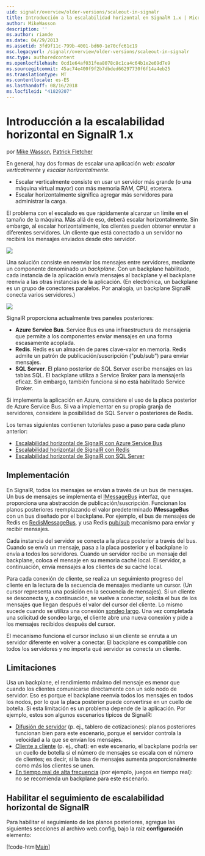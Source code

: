 ```yaml
---
uid: signalr/overview/older-versions/scaleout-in-signalr
title: Introducción a la escalabilidad horizontal en SignalR 1.x | Microsoft Docs
author: MikeWasson
description: ''
ms.author: riande
ms.date: 04/29/2013
ms.assetid: 3fd9f11c-799b-4001-bd60-1e70cfc61c19
msc.legacyurl: /signalr/overview/older-versions/scaleout-in-signalr
msc.type: authoredcontent
ms.openlocfilehash: 0cd1e64af031fea8078c8c1ca4c64b1e2e69d7e9
ms.sourcegitcommit: 45ac74e400f9f2b7dbded66297730f6f14a4eb25
ms.translationtype: MT
ms.contentlocale: es-ES
ms.lasthandoff: 08/16/2018
ms.locfileid: "41829207"
---
```

<a name="introduction-to-scaleout-in-signalr-1x"></a>Introducción a la escalabilidad horizontal en SignalR 1.x
====================
por [Mike Wasson](https://github.com/MikeWasson), [Patrick Fletcher](https://github.com/pfletcher)

En general, hay dos formas de escalar una aplicación web: *escalar verticalmente* y *escalar horizontalmente*.

- Escalar verticalmente consiste en usar un servidor más grande (o una máquina virtual mayor) con más memoria RAM, CPU, etcetera.
- Escalar horizontalmente significa agregar más servidores para administrar la carga.

El problema con el escalado es que rápidamente alcanzar un límite en el tamaño de la máquina. Más allá de eso, deberá escalar horizontalmente. Sin embargo, al escalar horizontalmente, los clientes pueden obtener enrutar a diferentes servidores. Un cliente que está conectado a un servidor no recibirá los mensajes enviados desde otro servidor.

![](scaleout-in-signalr/_static/image1.png)

Una solución consiste en reenviar los mensajes entre servidores, mediante un componente denominado un *backplane*. Con un backplane habilitado, cada instancia de la aplicación envía mensajes al backplane y el backplane reenvía a las otras instancias de la aplicación. (En electrónica, un backplane es un grupo de conectores paralelos. Por analogía, un backplane SignalR conecta varios servidores.)

![](scaleout-in-signalr/_static/image2.png)

SignalR proporciona actualmente tres paneles posteriores:

- **Azure Service Bus**. Service Bus es una infraestructura de mensajería que permite a los componentes enviar mensajes en una forma escasamente acoplada.
- **Redis**. Redis es un almacén de pares clave-valor en memoria. Redis admite un patrón de publicación/suscripción ("pub/sub") para enviar mensajes.
- **SQL Server**. El plano posterior de SQL Server escribe mensajes en las tablas SQL. El backplane utiliza a Service Broker para la mensajería eficaz. Sin embargo, también funciona si no está habilitado Service Broker.

Si implementa la aplicación en Azure, considere el uso de la placa posterior de Azure Service Bus. Si va a implementar en su propia granja de servidores, considere la posibilidad de SQL Server o posteriores de Redis.

Los temas siguientes contienen tutoriales paso a paso para cada plano anterior:

- [Escalabilidad horizontal de SignalR con Azure Service Bus](scaleout-with-windows-azure-service-bus.md)
- [Escalabilidad horizontal de SignalR con Redis](scaleout-with-redis.md)
- [Escalabilidad horizontal de SignalR con SQL Server](scaleout-with-sql-server.md)

## <a name="implementation"></a>Implementación

En SignalR, todos los mensajes se envían a través de un bus de mensajes. Un bus de mensajes se implementa el [IMessageBus](https://msdn.microsoft.com/library/microsoft.aspnet.signalr.messaging.imessagebus(v=vs.100).aspx) interfaz, que proporciona una abstracción de publicación/suscripción. Funcionan los planos posteriores reemplazando el valor predeterminado **IMessageBus** con un bus diseñado por el backplane. Por ejemplo, el bus de mensajes de Redis es [RedisMessageBus](https://msdn.microsoft.com/library/microsoft.aspnet.signalr.redis.redismessagebus(v=vs.100).aspx), y usa Redis [pub/sub](http://redis.io/topics/pubsub) mecanismo para enviar y recibir mensajes.

Cada instancia del servidor se conecta a la placa posterior a través del bus. Cuando se envía un mensaje, pasa a la placa posterior y el backplane lo envía a todos los servidores. Cuando un servidor recibe un mensaje del backplane, coloca el mensaje en su memoria caché local. El servidor, a continuación, envía mensajes a los clientes de su caché local.

Para cada conexión de cliente, se realiza un seguimiento progreso del cliente en la lectura de la secuencia de mensajes mediante un cursor. (Un cursor representa una posición en la secuencia de mensajes). Si un cliente se desconecta y, a continuación, se vuelve a conectar, solicita el bus de los mensajes que llegan después el valor del cursor del cliente. Lo mismo sucede cuando se utiliza una conexión [sondeo largo](../getting-started/introduction-to-signalr.md#transports). Una vez completada una solicitud de sondeo largo, el cliente abre una nueva conexión y pide a los mensajes recibidos después del cursor.

El mecanismo funciona el cursor incluso si un cliente se enruta a un servidor diferente en volver a conectar. El backplane es compatible con todos los servidores y no importa qué servidor se conecta un cliente.

## <a name="limitations"></a>Limitaciones

Usa un backplane, el rendimiento máximo del mensaje es menor que cuando los clientes comunicarse directamente con un solo nodo de servidor. Eso es porque el backplane reenvía todos los mensajes en todos los nodos, por lo que la placa posterior puede convertirse en un cuello de botella. Si esta limitación es un problema depende de la aplicación. Por ejemplo, estos son algunos escenarios típicos de SignalR:

- [Difusión de servidor](tutorial-server-broadcast-with-aspnet-signalr.md) (p. ej., tablero de cotizaciones): planos posteriores funcionan bien para este escenario, porque el servidor controla la velocidad a la que se envían los mensajes.
- [Cliente a cliente](tutorial-getting-started-with-signalr.md) (p. ej., chat): en este escenario, el backplane podría ser un cuello de botella si el número de mensajes se escala con el número de clientes; es decir, si la tasa de mensajes aumenta proporcionalmente como más los clientes se unen.
- [En tiempo real de alta frecuencia](tutorial-high-frequency-realtime-with-signalr.md) (por ejemplo, juegos en tiempo real): no se recomienda un backplane para este escenario.

## <a name="enabling-tracing-for-signalr-scaleout"></a>Habilitar el seguimiento de escalabilidad horizontal de SignalR

Para habilitar el seguimiento de los planos posteriores, agregue las siguientes secciones al archivo web.config, bajo la raíz **configuración** elemento:

[!code-html[Main](scaleout-in-signalr/samples/sample1.html)]
